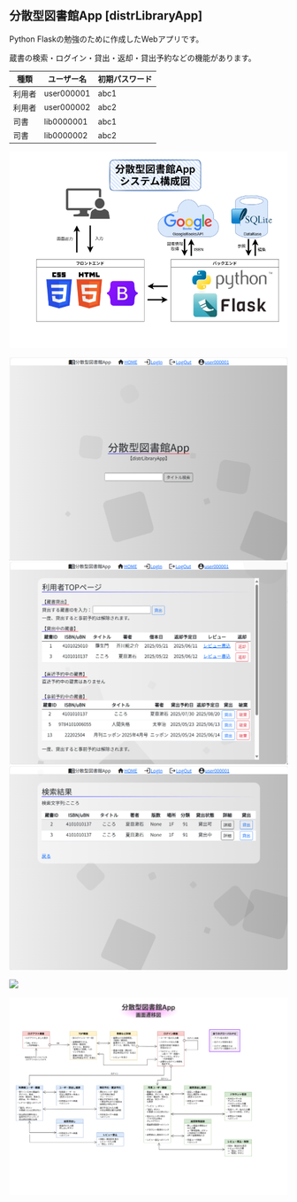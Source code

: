 ## 分散型図書館App [distrLibraryApp]

Python Flaskの勉強のために作成したWebアプリです。

蔵書の検索・ログイン・貸出・返却・貸出予約などの機能があります。

| 種類  | ユーザー名 | 初期パスワード |
| ----- | --------- | --  |
| 利用者 | user000001 | abc1 |
| 利用者 | user000002 | abc2 |
| 司書 | lib0000001 | abc1 |
| 司書 | lib0000002 | abc2 |


![](documents/システム構成図.drawio.png)

![](documents/screenshot1.png)
![](documents/screenshot2.png)
![](documents/screenshot3.png)

![](documents/ER図.drawio.png)

![](documents/画面遷移図.drawio.png)
